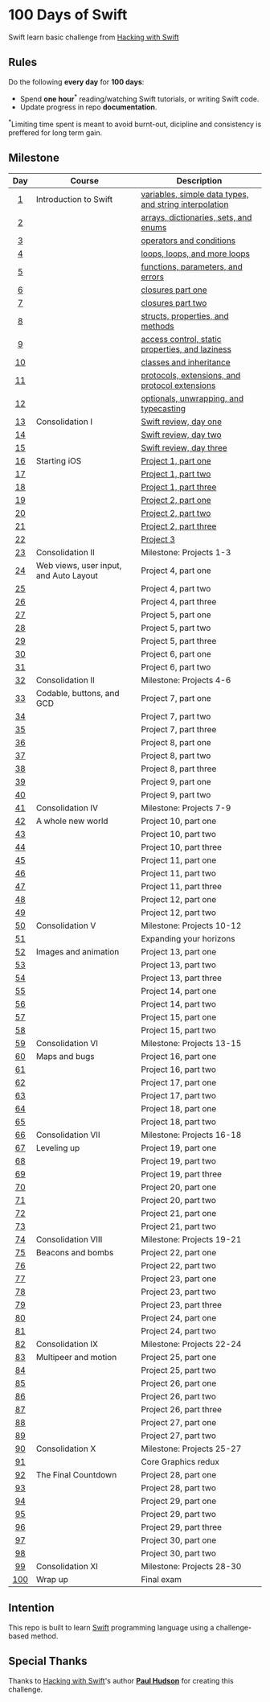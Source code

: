 # 100 Days of Swift

Swift learn basic challenge from [Hacking with Swift](https://www.hackingwithswift.com/100)

## Rules
Do the following **every day** for **100 days**:
* Spend **one hour**<sup>*</sup> reading/watching Swift tutorials, or writing Swift code.
* Update progress in repo **documentation**.

<sup>*</sup>Limiting time spent is meant to avoid burnt-out, dicipline and consistency is preffered for long term gain.

## Milestone

| Day | Course | Description |
|:---:|--------|-------------|
|[1](https://www.hackingwithswift.com/100/1)| Introduction to Swift | [variables, simple data types, and string interpolation](https://github.com/fadhilhaka/100-Days-of-Swift/tree/main/Day%201) |
|[2](https://www.hackingwithswift.com/100/2)|  | [arrays, dictionaries, sets, and enums](https://github.com/fadhilhaka/100-Days-of-Swift/tree/main/Day%202) |
|[3](https://www.hackingwithswift.com/100/3)|  | [operators and conditions](https://github.com/fadhilhaka/100-Days-of-Swift/tree/main/Day%203) |
|[4](https://www.hackingwithswift.com/100/4)|  | [loops, loops, and more loops](https://github.com/fadhilhaka/100-Days-of-Swift/tree/main/Day%204) |
|[5](https://www.hackingwithswift.com/100/5)|  | [functions, parameters, and errors](https://github.com/fadhilhaka/100-Days-of-Swift/tree/main/Day%205) |
|[6](https://www.hackingwithswift.com/100/6)|  | [closures part one](https://github.com/fadhilhaka/100-Days-of-Swift/tree/main/Day%206) |
|[7](https://www.hackingwithswift.com/100/7)|  | [closures part two](https://github.com/fadhilhaka/100-Days-of-Swift/tree/main/Day%207) |
|[8](https://www.hackingwithswift.com/100/8)|  | [structs, properties, and methods](https://github.com/fadhilhaka/100-Days-of-Swift/tree/main/Day%208) |
|[9](https://www.hackingwithswift.com/100/9)|  | [access control, static properties, and laziness](https://github.com/fadhilhaka/100-Days-of-Swift/tree/main/Day%209) |
|[10](https://www.hackingwithswift.com/100/10)|  | [classes and inheritance](https://github.com/fadhilhaka/100-Days-of-Swift/tree/main/Day%2010) |
|[11](https://www.hackingwithswift.com/100/11)|  | [protocols, extensions, and protocol extensions](https://github.com/fadhilhaka/100-Days-of-Swift/tree/main/Day%2011) |
|[12](https://www.hackingwithswift.com/100/12)|  | [optionals, unwrapping, and typecasting](https://github.com/fadhilhaka/100-Days-of-Swift/tree/main/Day%2012) |
|[13](https://www.hackingwithswift.com/100/13)| Consolidation I | [Swift review, day one](https://github.com/fadhilhaka/100-Days-of-Swift/tree/main/Day%2013-15) |
|[14](https://www.hackingwithswift.com/100/14)|  | [Swift review, day two](https://github.com/fadhilhaka/100-Days-of-Swift/tree/main/Day%2013-15) |
|[15](https://www.hackingwithswift.com/100/15)|  | [Swift review, day three](https://github.com/fadhilhaka/100-Days-of-Swift/tree/main/Day%2013-15) |
|[16](https://www.hackingwithswift.com/100/16)| Starting iOS | [Project 1, part one](https://github.com/fadhilhaka/100-Days-of-Swift/tree/main/Day%2016-18) |
|[17](https://www.hackingwithswift.com/100/17)|  | [Project 1, part two](https://github.com/fadhilhaka/100-Days-of-Swift/tree/main/Day%2016-18) |
|[18](https://www.hackingwithswift.com/100/18)|  | [Project 1, part three](https://github.com/fadhilhaka/100-Days-of-Swift/tree/main/Day%2016-18) |
|[19](https://www.hackingwithswift.com/100/19)|  | [Project 2, part one](https://github.com/fadhilhaka/100-Days-of-Swift/tree/main/Day%2019-21) |
|[20](https://www.hackingwithswift.com/100/20)|  | [Project 2, part two](https://github.com/fadhilhaka/100-Days-of-Swift/tree/main/Day%2019-21) |
|[21](https://www.hackingwithswift.com/100/21)|  | [Project 2, part three](https://github.com/fadhilhaka/100-Days-of-Swift/tree/main/Day%2019-21) |
|[22](https://www.hackingwithswift.com/100/22)|  | [Project 3](ttps://github.com/fadhilhaka/100-Days-of-Swift/tree/main/Day%2022) |
|[23](https://www.hackingwithswift.com/100/23)| Consolidation II |Milestone: Projects 1-3|
|[24](https://www.hackingwithswift.com/100/24)| Web views, user input, and Auto Layout | Project 4, part one|
|[25](https://www.hackingwithswift.com/100/25)|  | Project 4, part two|
|[26](https://www.hackingwithswift.com/100/26)|  | Project 4, part three|
|[27](https://www.hackingwithswift.com/100/27)|  | Project 5, part one|
|[28](https://www.hackingwithswift.com/100/28)|  | Project 5, part two|
|[29](https://www.hackingwithswift.com/100/29)|  | Project 5, part three|
|[30](https://www.hackingwithswift.com/100/30)|  | Project 6, part one|
|[31](https://www.hackingwithswift.com/100/31)|  | Project 6, part two|
|[32](https://www.hackingwithswift.com/100/32)| Consolidation II | Milestone: Projects 4-6|
|[33](https://www.hackingwithswift.com/100/33)| Codable, buttons, and GCD | Project 7, part one|
|[34](https://www.hackingwithswift.com/100/34)|  | Project 7, part two|
|[35](https://www.hackingwithswift.com/100/35)|  | Project 7, part three|
|[36](https://www.hackingwithswift.com/100/36)|  | Project 8, part one|
|[37](https://www.hackingwithswift.com/100/37)|  | Project 8, part two|
|[38](https://www.hackingwithswift.com/100/38)|  | Project 8, part three|
|[39](https://www.hackingwithswift.com/100/39)|  | Project 9, part one|
|[40](https://www.hackingwithswift.com/100/40)|  | Project 9, part two|
|[41](https://www.hackingwithswift.com/100/41)| Consolidation IV | Milestone: Projects 7-9|
|[42](https://www.hackingwithswift.com/100/42)| A whole new world | Project 10, part one|
|[43](https://www.hackingwithswift.com/100/43)|  | Project 10, part two|
|[44](https://www.hackingwithswift.com/100/44)|  | Project 10, part three|
|[45](https://www.hackingwithswift.com/100/45)|  | Project 11, part one|
|[46](https://www.hackingwithswift.com/100/46)|  | Project 11, part two|
|[47](https://www.hackingwithswift.com/100/47)|  | Project 11, part three|
|[48](https://www.hackingwithswift.com/100/48)|  | Project 12, part one|
|[49](https://www.hackingwithswift.com/100/49)|  | Project 12, part two|
|[50](https://www.hackingwithswift.com/100/50)| Consolidation V | Milestone: Projects 10-12|
|[51](https://www.hackingwithswift.com/100/51)|  | Expanding your horizons|
|[52](https://www.hackingwithswift.com/100/52)| Images and animation | Project 13, part one|
|[53](https://www.hackingwithswift.com/100/53)|  | Project 13, part two|
|[54](https://www.hackingwithswift.com/100/54)|  | Project 13, part three|
|[55](https://www.hackingwithswift.com/100/55)|  | Project 14, part one|
|[56](https://www.hackingwithswift.com/100/56)|  | Project 14, part two|
|[57](https://www.hackingwithswift.com/100/57)|  | Project 15, part one|
|[58](https://www.hackingwithswift.com/100/58)|  | Project 15, part two|
|[59](https://www.hackingwithswift.com/100/59)| Consolidation VI | Milestone: Projects 13-15|
|[60](https://www.hackingwithswift.com/100/60)| Maps and bugs | Project 16, part one|
|[61](https://www.hackingwithswift.com/100/61)|  | Project 16, part two|
|[62](https://www.hackingwithswift.com/100/62)|  | Project 17, part one|
|[63](https://www.hackingwithswift.com/100/63)|  | Project 17, part two|
|[64](https://www.hackingwithswift.com/100/64)|  | Project 18, part one|
|[65](https://www.hackingwithswift.com/100/65)|  | Project 18, part two|
|[66](https://www.hackingwithswift.com/100/66)| Consolidation VII | Milestone: Projects 16-18|
|[67](https://www.hackingwithswift.com/100/67)| Leveling up | Project 19, part one|
|[68](https://www.hackingwithswift.com/100/68)|  | Project 19, part two|
|[69](https://www.hackingwithswift.com/100/69)|  | Project 19, part three|
|[70](https://www.hackingwithswift.com/100/70)|  | Project 20, part one|
|[71](https://www.hackingwithswift.com/100/71)|  | Project 20, part two|
|[72](https://www.hackingwithswift.com/100/72)|  | Project 21, part one|
|[73](https://www.hackingwithswift.com/100/73)|  | Project 21, part two|
|[74](https://www.hackingwithswift.com/100/74)| Consolidation VIII | Milestone: Projects 19-21|
|[75](https://www.hackingwithswift.com/100/75)| Beacons and bombs | Project 22, part one|
|[76](https://www.hackingwithswift.com/100/76)|  | Project 22, part two|
|[77](https://www.hackingwithswift.com/100/77)|  | Project 23, part one|
|[78](https://www.hackingwithswift.com/100/78)|  | Project 23, part two|
|[79](https://www.hackingwithswift.com/100/79)|  | Project 23, part three|
|[80](https://www.hackingwithswift.com/100/80)|  | Project 24, part one|
|[81](https://www.hackingwithswift.com/100/81)|  | Project 24, part two|
|[82](https://www.hackingwithswift.com/100/82)| Consolidation IX | Milestone: Projects 22-24|
|[83](https://www.hackingwithswift.com/100/83)| Multipeer and motion | Project 25, part one|
|[84](https://www.hackingwithswift.com/100/84)|  | Project 25, part two|
|[85](https://www.hackingwithswift.com/100/85)|  | Project 26, part one|
|[86](https://www.hackingwithswift.com/100/86)|  | Project 26, part two|
|[87](https://www.hackingwithswift.com/100/87)|  | Project 26, part three|
|[88](https://www.hackingwithswift.com/100/88)|  | Project 27, part one|
|[89](https://www.hackingwithswift.com/100/89)|  | Project 27, part two|
|[90](https://www.hackingwithswift.com/100/90)| Consolidation X | Milestone: Projects 25-27|
|[91](https://www.hackingwithswift.com/100/91)|  | Core Graphics redux|
|[92](https://www.hackingwithswift.com/100/92)| The Final Countdown | Project 28, part one|
|[93](https://www.hackingwithswift.com/100/93)|  | Project 28, part two|
|[94](https://www.hackingwithswift.com/100/94)|  | Project 29, part one|
|[95](https://www.hackingwithswift.com/100/95)|  | Project 29, part two|
|[96](https://www.hackingwithswift.com/100/96)|  | Project 29, part three|
|[97](https://www.hackingwithswift.com/100/97)|  | Project 30, part one|
|[98](https://www.hackingwithswift.com/100/98)|  | Project 30, part two|
|[99](https://www.hackingwithswift.com/100/99)| Consolidation XI | Milestone: Projects 28-30|
|[100](https://www.hackingwithswift.com/100/100)| Wrap up |Final exam|

## Intention

This repo is built to learn [Swift](https://developer.apple.com/swift/) programming language using a challenge-based method.

## Special Thanks

Thanks to [Hacking with Swift](https://www.hackingwithswift.com/)'s author [**Paul Hudson**](https://www.hackingwithswift.com/about) for creating this challenge.